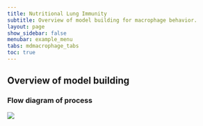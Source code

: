 ```yaml
---
title: Nutritional Lung Immunity
subtitle: Overview of model building for macrophage behavior.
layout: page
show_sidebar: false
menubar: example_menu
tabs: mdmacrophage_tabs
toc: true
---
```


## Overview of model building


### Flow diagram of process
<!-- Image Map Generated by http://www.image-map.net/ -->
<img src="https://data.nutritionallungimmunity.org/api/v1/file/5e95fd5ac1b2cfe0661e56c4/download?contentDisposition=inline" usemap="#image-map">

<map name="image-map">
    <area target="_blank" alt="Protocols" title="Protocols" href="https://data.nutritionallungimmunity.org/#collection/5e8250a4c1b2cfe0661e568b/folder/5e8259b9c1b2cfe0661e5690" coords="150,37,235,76" shape="rect">
    <area target="_blank" alt="FASTQ files" title="FASTQ files" href="https://data.nutritionallungimmunity.org/#collection/5d41dcf7ef2e26236e2bb3ef/folder/5e7bc17dc1b2cfe0661e5677" coords="141,138,240,150" shape="rect">
    <area target="_blank" alt="Metadata" title="Metadata" href="https://data.nutritionallungimmunity.org/#collection/5e8250a4c1b2cfe0661e568b/folder/5e825997c1b2cfe0661e568f" coords="159,122,225,136" shape="rect">
    <area target="_blank" alt="Bioinformatics tab" title="Bioinformatics tab" href="mdmacrophage_bioinformatics/#preprocessing-pipeline" coords="296,116,387,144" shape="rect">
    <area target="_blank" alt="Literature" title="Literature" href="mdmacrophage_mathematical/#bibliography" coords="300,55,379,88" shape="rect">
    <area target="_blank" alt="Mathematical model" title="Mathematical model" href="mdmacrophage_mathematical/" coords="441,77,563,130" shape="rect">
    <area target="_blank" alt="Quality control-pretrim" title="Quality control-pretrim" href="https://data.nutritionallungimmunity.org/api/v1/file/5dbaf0aaef2e2603553c5963/download?contentDisposition=inline" coords="56,212,192,255" shape="rect">
    <area target="_blank" alt="STAR aligned reads" title="STAR aligned reads" href="https://data.nutritionallungimmunity.org/#collection/5d41dcf7ef2e26236e2bb3ef/folder/5dbaf13bef2e2603553c5964" coords="238,207,395,258" shape="rect">
    <area target="" alt="Post alignment quality control" title="Post alignment quality control" href="
    https://data.nutritionallungimmunity.org/api/v1/file/5dbaf0aaef2e2603553c5960/download?contentDisposition=inline" coords="436,208,530,254" shape="0">
    <area target="" alt="Trimmomatic adapters" title="Trimmomatic adapters" href="" coords="171,299,278,348" shape="rect">
    <area target="" alt="Differential analysis scripts" title="Differential analysis scripts" href="" coords="570,208,697,247" shape="rect">
    <area target="" alt="Data related to validation" title="Data related to validation" href="" coords="606,78,686,123" shape="rect">
</map>
